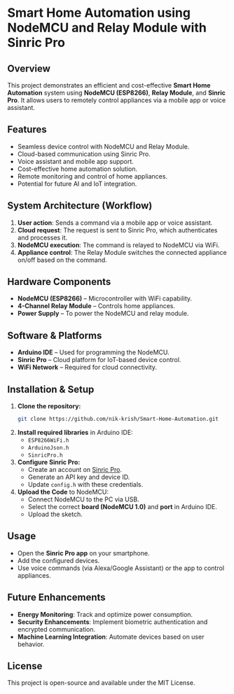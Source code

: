 # Smart Home Automation using NodeMCU and Relay Module with Sinric Pro

## Overview
This project demonstrates an efficient and cost-effective **Smart Home Automation** system using **NodeMCU (ESP8266)**, **Relay Module**, and **Sinric Pro**. It allows users to remotely control appliances via a mobile app or voice assistant.

## Features
- Seamless device control with NodeMCU and Relay Module.
- Cloud-based communication using Sinric Pro.
- Voice assistant and mobile app support.
- Cost-effective home automation solution.
- Remote monitoring and control of home appliances.
- Potential for future AI and IoT integration.

## System Architecture (Workflow)
1. **User action**: Sends a command via a mobile app or voice assistant.
2. **Cloud request**: The request is sent to Sinric Pro, which authenticates and processes it.
3. **NodeMCU execution**: The command is relayed to NodeMCU via WiFi.
4. **Appliance control**: The Relay Module switches the connected appliance on/off based on the command.

## Hardware Components
- **NodeMCU (ESP8266)** – Microcontroller with WiFi capability.
- **4-Channel Relay Module** – Controls home appliances.
- **Power Supply** – To power the NodeMCU and relay module.

## Software & Platforms
- **Arduino IDE** – Used for programming the NodeMCU.
- **Sinric Pro** – Cloud platform for IoT-based device control.
- **WiFi Network** – Required for cloud connectivity.

## Installation & Setup
1. **Clone the repository:**
   ```bash
   git clone https://github.com/nik-krish/Smart-Home-Automation.git
   ```
2. **Install required libraries** in Arduino IDE:
   - `ESP8266WiFi.h`
   - `ArduinoJson.h`
   - `SinricPro.h`
3. **Configure Sinric Pro:**
   - Create an account on [Sinric Pro](https://sinric.pro/).
   - Generate an API key and device ID.
   - Update `config.h` with these credentials.
4. **Upload the Code** to NodeMCU:
   - Connect NodeMCU to the PC via USB.
   - Select the correct **board (NodeMCU 1.0)** and **port** in Arduino IDE.
   - Upload the sketch.

## Usage
- Open the **Sinric Pro app** on your smartphone.
- Add the configured devices.
- Use voice commands (via Alexa/Google Assistant) or the app to control appliances.

## Future Enhancements
- **Energy Monitoring**: Track and optimize power consumption.
- **Security Enhancements**: Implement biometric authentication and encrypted communication.
- **Machine Learning Integration**: Automate devices based on user behavior.

## License
This project is open-source and available under the MIT License.
